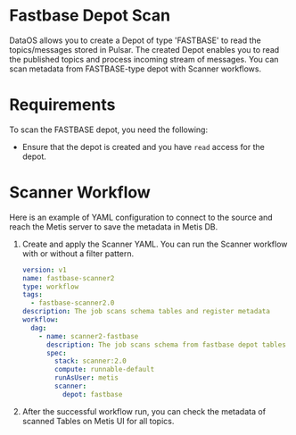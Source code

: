 # **Fastbase Depot Scan**

DataOS allows you to create a Depot of type 'FASTBASE' to read the topics/messages stored in Pulsar. The created Depot enables you to read the published topics and process incoming stream of messages. You can scan metadata from FASTBASE-type depot with Scanner workflows.

# **Requirements**

To scan the FASTBASE depot, you need the following:

- Ensure that the depot is created and you have `read` access for the depot.

# **Scanner Workflow**

Here is an example of YAML configuration to connect to the source and reach the Metis server to save the metadata in Metis DB.

1. Create and apply the Scanner YAML. You can run the Scanner workflow with or without a filter pattern. 
    
    ```yaml
    version: v1
    name: fastbase-scanner2
    type: workflow
    tags:
      - fastbase-scanner2.0
    description: The job scans schema tables and register metadata
    workflow:
      dag:
        - name: scanner2-fastbase
          description: The job scans schema from fastbase depot tables and register metadata to metis2
          spec:
            stack: scanner:2.0
            compute: runnable-default
            runAsUser: metis
            scanner:
              depot: fastbase
    ```
    
2. After the successful workflow run, you can check the metadata of scanned Tables on Metis UI for all topics.
